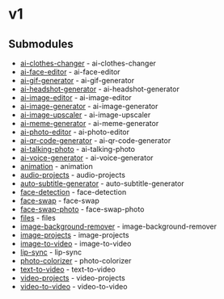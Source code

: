 # v1



## Submodules
- [ai-clothes-changer](ai-clothes-changer/README.md) - ai-clothes-changer
- [ai-face-editor](ai-face-editor/README.md) - ai-face-editor
- [ai-gif-generator](ai-gif-generator/README.md) - ai-gif-generator
- [ai-headshot-generator](ai-headshot-generator/README.md) - ai-headshot-generator
- [ai-image-editor](ai-image-editor/README.md) - ai-image-editor
- [ai-image-generator](ai-image-generator/README.md) - ai-image-generator
- [ai-image-upscaler](ai-image-upscaler/README.md) - ai-image-upscaler
- [ai-meme-generator](ai-meme-generator/README.md) - ai-meme-generator
- [ai-photo-editor](ai-photo-editor/README.md) - ai-photo-editor
- [ai-qr-code-generator](ai-qr-code-generator/README.md) - ai-qr-code-generator
- [ai-talking-photo](ai-talking-photo/README.md) - ai-talking-photo
- [ai-voice-generator](ai-voice-generator/README.md) - ai-voice-generator
- [animation](animation/README.md) - animation
- [audio-projects](audio-projects/README.md) - audio-projects
- [auto-subtitle-generator](auto-subtitle-generator/README.md) - auto-subtitle-generator
- [face-detection](face-detection/README.md) - face-detection
- [face-swap](face-swap/README.md) - face-swap
- [face-swap-photo](face-swap-photo/README.md) - face-swap-photo
- [files](files/README.md) - files
- [image-background-remover](image-background-remover/README.md) - image-background-remover
- [image-projects](image-projects/README.md) - image-projects
- [image-to-video](image-to-video/README.md) - image-to-video
- [lip-sync](lip-sync/README.md) - lip-sync
- [photo-colorizer](photo-colorizer/README.md) - photo-colorizer
- [text-to-video](text-to-video/README.md) - text-to-video
- [video-projects](video-projects/README.md) - video-projects
- [video-to-video](video-to-video/README.md) - video-to-video

